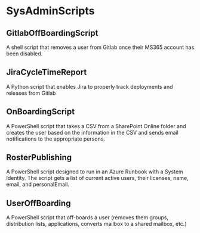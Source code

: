 # SysAdminScripts
## GitlabOffBoardingScript
A shell script that removes a user from Gitlab once their MS365 account has been disabled.
## JiraCycleTimeReport
A Python script that enables Jira to properly track deployments and releases from Gitlab
## OnBoardingScript
A PowerShell script that takes a CSV from a SharePoint Online folder and creates the user based on the information in the CSV and sends email notifications to the appropriate persons.
## RosterPublishing
A PowerShell script designed to run in an Azure Runbook with a System Identity. The script gets a list of current active users, their licenses, name, email, and personalEmail.
## UserOffBoarding
A PowerShell script that off-boards a user (removes them groups, distribution lists, applications, converts mailbox to a shared mailbox, etc.)

